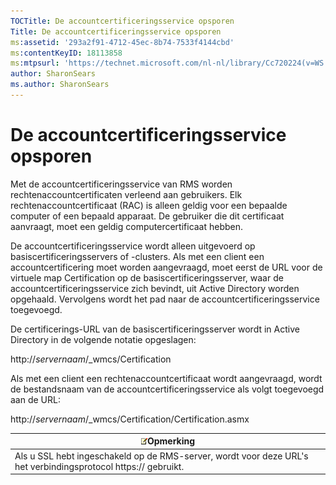 ```yaml
---
TOCTitle: De accountcertificeringsservice opsporen
Title: De accountcertificeringsservice opsporen
ms:assetid: '293a2f91-4712-45ec-8b74-7533f4144cbd'
ms:contentKeyID: 18113858
ms:mtpsurl: 'https://technet.microsoft.com/nl-nl/library/Cc720224(v=WS.10)'
author: SharonSears
ms.author: SharonSears
---
```


De accountcertificeringsservice opsporen
========================================

Met de accountcertificeringsservice van RMS worden rechtenaccountcertificaten verleend aan gebruikers. Elk rechtenaccountcertificaat (RAC) is alleen geldig voor een bepaalde computer of een bepaald apparaat. De gebruiker die dit certificaat aanvraagt, moet een geldig computercertificaat hebben.

De accountcertificeringsservice wordt alleen uitgevoerd op basiscertificeringsservers of -clusters. Als met een client een accountcertificering moet worden aangevraagd, moet eerst de URL voor de virtuele map Certification op de basiscertificeringsserver, waar de accountcertificeringsservice zich bevindt, uit Active Directory worden opgehaald. Vervolgens wordt het pad naar de accountcertificeringsservice toegevoegd.

De certificerings-URL van de basiscertificeringsserver wordt in Active Directory in de volgende notatie opgeslagen:

http://*servernaam*/\_wmcs/Certification

Als met een client een rechtenaccountcertificaat wordt aangevraagd, wordt de bestandsnaam van de accountcertificeringsservice als volgt toegevoegd aan de URL:

http://*servernaam*/\_wmcs/Certification/Certification.asmx

| ![](/security-updates/images/Cc720224.note(WS.10).gif)Opmerking                                     |
|----------------------------------------------------------------------------------------------------------------|
| Als u SSL hebt ingeschakeld op de RMS-server, wordt voor deze URL's het verbindingsprotocol https:// gebruikt. |
